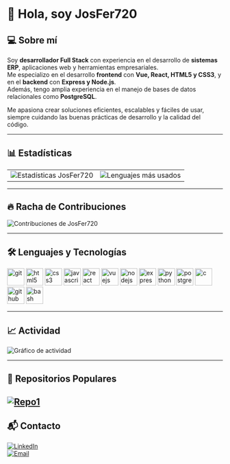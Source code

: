 # 👋 Hola, soy JosFer720  

## 💻 Sobre mí  
Soy **desarrollador Full Stack** con experiencia en el desarrollo de **sistemas ERP**, aplicaciones web y herramientas empresariales.  
Me especializo en el desarrollo **frontend** con **Vue, React, HTML5 y CSS3**, y en el **backend** con **Express y Node.js**.  
Además, tengo amplia experiencia en el manejo de bases de datos relacionales como **PostgreSQL**.  

Me apasiona crear soluciones eficientes, escalables y fáciles de usar, siempre cuidando las buenas prácticas de desarrollo y la calidad del código.  

---

## 📊 Estadísticas
<table>
  <tr>
    <td>
      <img src="https://github-readme-stats.vercel.app/api?username=JosFer720&show_icons=true&theme=radical" alt="Estadísticas JosFer720"/>
    </td>
    <td>
      <img src="https://github-readme-stats.vercel.app/api/top-langs/?username=JosFer720&layout=compact&theme=radical" alt="Lenguajes más usados"/>
    </td>
  </tr>
</table>

---

## 🔥 Racha de Contribuciones
![Contribuciones de JosFer720](https://raw.githubusercontent.com/JosFer720/JosFer720/output/github-contribution-grid-snake.svg)

---

## 🛠️ Lenguajes y Tecnologías
<p align="left">
  <!-- Git -->
  <img src="https://cdn.jsdelivr.net/gh/devicons/devicon/icons/git/git-original.svg" alt="git" width="40" height="40"/>
  <!-- HTML -->
  <img src="https://cdn.jsdelivr.net/gh/devicons/devicon/icons/html5/html5-original.svg" alt="html5" width="40" height="40"/>
  <!-- CSS -->
  <img src="https://cdn.jsdelivr.net/gh/devicons/devicon/icons/css3/css3-original.svg" alt="css3" width="40" height="40"/>
  <!-- JavaScript -->
  <img src="https://cdn.jsdelivr.net/gh/devicons/devicon/icons/javascript/javascript-original.svg" alt="javascript" width="40" height="40"/>
  <!-- React -->
  <img src="https://cdn.jsdelivr.net/gh/devicons/devicon/icons/react/react-original.svg" alt="react" width="40" height="40"/>
  <!-- Vue -->
  <img src="https://cdn.jsdelivr.net/gh/devicons/devicon/icons/vuejs/vuejs-original.svg" alt="vuejs" width="40" height="40"/>
  <!-- Node.js -->
  <img src="https://cdn.jsdelivr.net/gh/devicons/devicon/icons/nodejs/nodejs-original.svg" alt="nodejs" width="40" height="40"/>
  <!-- Express -->
  <img src="https://cdn.jsdelivr.net/gh/devicons/devicon/icons/express/express-original.svg" alt="express" width="40" height="40"/>
  <!-- Python -->
  <img src="https://cdn.jsdelivr.net/gh/devicons/devicon/icons/python/python-original.svg" alt="python" width="40" height="40"/>
  <!-- PostgreSQL -->
  <img src="https://cdn.jsdelivr.net/gh/devicons/devicon/icons/postgresql/postgresql-original.svg" alt="postgresql" width="40" height="40"/>
  <!-- C -->
  <img src="https://cdn.jsdelivr.net/gh/devicons/devicon/icons/c/c-original.svg" alt="c" width="40" height="40"/>
  <!-- GitHub -->
  <img src="https://cdn.jsdelivr.net/gh/devicons/devicon/icons/github/github-original.svg" alt="github" width="40" height="40"/>
  <!-- Bash -->
  <img src="https://cdn.jsdelivr.net/gh/devicons/devicon/icons/bash/bash-original.svg" alt="bash" width="40" height="40"/>
</p>

---
## 📈 Actividad
![Gráfico de actividad](https://github-readme-activity-graph.vercel.app/graph?username=JosFer720&theme=radical)

---
## 📌 Repositorios Populares
[![Repo1](https://github-readme-stats.vercel.app/api/pin/?username=JosFer720&repo=GS-Stock-y-Facturacion-Frontend&theme=radical)](https://github.com/JosFer720/GS-Stock-y-Facturacion-Frontend)
---

## 📬 Contacto  
[![LinkedIn](https://img.shields.io/badge/LinkedIn-fernando--ruiz--6a0109262-blue?style=for-the-badge&logo=linkedin)](https://www.linkedin.com/in/fernando-ruiz-6a0109262)  
[![Email](https://img.shields.io/badge/Email-ferestrada24%40icloud.com-red?style=for-the-badge&logo=gmail&logoColor=white)](mailto:ferestrada24@icloud.com)
